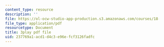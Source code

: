 ```yaml
---
content_type: resource
description: ''
file: https://ol-ocw-studio-app-production.s3.amazonaws.com/courses/18-085-computational-science-and-engineering-i-fall-2008/237769a1acd1d4c3e96efcf3126fadfc_zI9cSV3QKz0.pdf
file_type: application/pdf
resourcetype: Document
title: 3play pdf file
uid: 237769a1-acd1-d4c3-e96e-fcf3126fadfc
---
```

